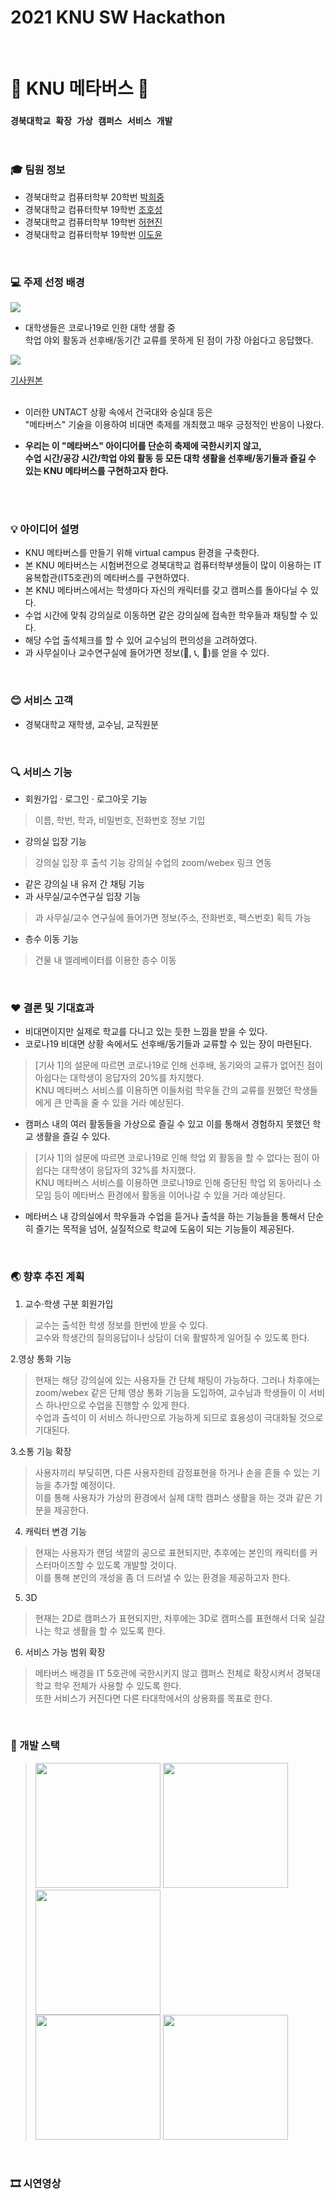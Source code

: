 # 2021 KNU SW Hackathon

<br>

# :milky_way: KNU 메타버스 :milky_way:

### `경북대학교 확장 가상 캠퍼스 서비스 개발`

<br>

### :mortar_board: 팀원 정보
- 경북대학교 컴퓨터학부 20학번 [박희중](https://github.com/heej-ng)
- 경북대학교 컴퓨터학부 19학번 [조호성](https://github.com/Johoseong)
- 경북대학교 컴퓨터학부 19학번 [허현진](https://github.com/heohyeonjin)
- 경북대학교 컴퓨터학부 19학번 [이도윤](https://github.com/idoburnish)

<br>

### :computer: 주제 선정 배경
 <img src="https://insight-prd-data.s3.ap-northeast-2.amazonaws.com/wp-content/uploads/2020/07/003.png"><br>
- 대학생들은 코로나19로 인한 대학 생활 중 <br>
 학업 야외 활동과 선후배/동기간 교류를 못하게 된 점이 가장 아쉽다고 응답했다.

<img src="https://user-images.githubusercontent.com/62900140/126696409-1da06baf-8439-45c2-96f4-68cef2802f29.png">

 [기사원본](http://www.civicnews.com/news/articleView.html?idxno=31752) 
 <br><br>
-  이러한 UNTACT 상황 속에서 건국대와 숭실대 등은 <br>
  "메타버스" 기술을 이용하여 비대면 축제를 개최했고 매우 긍정적인 반응이 나왔다.

- **우리는 이 "메타버스" 아이디어를 단순히 축제에 국한시키지 않고,<br>
 수업 시간/공강 시간/학업 야외 활동 등 모든 대학 생활을 선후배/동기들과 즐길 수 있는 KNU 메타버스를 구현하고자 한다.**

<br>
<br>

### :bulb: 아이디어 설명
- KNU 메타버스를 만들기 위해 virtual campus 환경을 구축한다. <br>
- 본 KNU 메타버스는 시험버전으로 경북대학교 컴퓨터학부생들이 많이 이용하는 IT융복합관(IT5호관)의 메타버스를 구현하였다. <br>
- 본 KNU 메타버스에서는 학생마다 자신의 캐릭터를 갖고 캠퍼스를 돌아다닐 수 있다. <br>
- 수업 시간에 맞춰 강의실로 이동하면 같은 강의실에 접속한 학우들과 채팅할 수 있다.
- 해당 수업 출석체크를 할 수 있어 교수님의 편의성을 고려하였다.
- 과 사무실이나 교수연구실에 들어가면 정보(:email:, :telephone_receiver:, :fax:)를 얻을 수 있다. <br>

<br>

### :blush: 서비스 고객
- 경북대학교 재학생, 교수님, 교직원분

<br>

### :mag: 서비스 기능
- 회원가입 · 로그인 · 로그아웃 기능
> 이름, 학번, 학과, 비밀번호, 전화번호 정보 기입
- 강의실 입장 기능
> 강의실 입장 후 출석 기능 강의실 수업의 zoom/webex 링크 연동
- 같은 강의실 내 유저 간 채팅 기능
- 과 사무실/교수연구실 입장 기능
> 과 사무실/교수 연구실에 들어가면 정보(주소, 전화번호, 팩스번호) 획득 가능
- 층수 이동 기능
> 건물 내 엘레베이터를 이용한 층수 이동

<br>

### :hearts: 결론 및 기대효과
- 비대면이지만 실제로 학교를 다니고 있는 듯한 느낌을 받을 수 있다.
- 코로나19 비대면 상황 속에서도 선후배/동기들과 교류할 수 있는 장이 마련된다.
> [기사 1]의 설문에 따르면 코로나19로 인해 선후배, 동기와의 교류가 없어진 점이 아쉽다는 대학생이 응답자의 20%를 차지했다. <br>
> KNU 메타버스 서비스를 이용하면 이들처럼 학우들 간의 교류를 원했던 학생들에게 큰 만족을 줄 수 있을 거라 예상된다.

- 캠퍼스 내의 여러 활동들을 가상으로 즐길 수 있고 이를 통해서 경험하지 못했던 학교 생활을 즐길 수 있다.
> [기사 1]의 설문에 따르면 코로나19로 인해 학업 외 활동을 할 수 없다는 점이 아쉽다는 대학생이 응답자의 32%를 차지했다. <br>
> KNU 메타버스 서비스를 이용하면 코로나19로 인해 중단된 학업 외 동아리나 소모임 등이 메타버스 환경에서 활동을 이어나갈 수 있을 거라 예상된다.

- 메타버스 내 강의실에서 학우들과 수업을 듣거나 출석을 하는 기능들을 통해서 단순히 즐기는 목적을 넘어, 실질적으로 학교에 도움이 되는 기능들이 제공된다.

<br>

### :earth_asia: 향후 추진 계획
1. 교수·학생 구분 회원가입
> 교수는 출석한 학생 정보를 한번에 받을 수 있다. <br>
> 교수와 학생간의 질의응답이나 상담이 더욱 활발하게 일어질 수 있도록 한다.

2.영상 통화 기능
> 현재는 해당 강의실에 있는 사용자들 간 단체 채팅이 가능하다. 그러나 차후에는 zoom/webex 같은 단체 영상 통화 기능을 도입하여, 교수님과 학생들이 이 서비스 하나만으로 수업을 진행할 수 있게 한다. <br>
> 수업과 출석이 이 서비스 하나만으로 가능하게 되므로 효용성이 극대화될 것으로 기대된다.

3.소통 기능 확장
> 사용자끼리 부딪히면, 다른 사용자한테 감정표현을 하거나 손을 흔들 수 있는 기능을 추가할 예정이다. <br>
> 이를 통해 사용자가 가상의 환경에서 실제 대학 캠퍼스 생활을 하는 것과 같은 기분을 제공한다.

4. 캐릭터 변경 기능
> 현재는 사용자가 랜덤 색깔의 공으로 표현되지만, 추후에는 본인의 캐릭터를 커스터마이즈할 수 있도록 개발할 것이다. <br>
> 이를 통해 본인의 개성을 좀 더 드러낼 수 있는 환경을 제공하고자 한다.

5. 3D
> 현재는 2D로 캠퍼스가 표현되지만, 차후에는 3D로 캠퍼스를 표현해서 더욱 실감나는 학교 생활을 할 수 있도록 한다.

6. 서비스 가능 범위 확장
> 메타버스 배경을 IT 5호관에 국한시키지 않고 캠퍼스 전체로 확장시켜서 경북대학교 학우 전체가 사용할 수 있도록 한다. <br>
> 또한 서비스가 커진다면 다른 타대학에서의 상용화를 목표로 한다.

<br>

### :wrench: 개발 스택

> <img src="https://user-images.githubusercontent.com/80497254/126691805-c1dd06c2-0629-48ac-8274-6e9a3d06ae34.png" width="200"> 
> <img src="https://user-images.githubusercontent.com/80497254/126691915-f2bce740-000c-4419-a5f6-d72f93761874.png" width="200"> 
> <img src="https://user-images.githubusercontent.com/80497254/126691859-758538fc-a8bc-4b74-8009-8eb319475060.png" width="200"> <br>
> 
> <img src="https://user-images.githubusercontent.com/80497254/126691900-1876c4d6-e501-4b72-b33f-ca21980c6887.png" width="200"> 
> <img src="https://user-images.githubusercontent.com/80497254/126691839-3997f032-3519-451f-92f0-176a2ee1805c.png" width="200"> <br>

<br>

### 🎞 시연영상

<br>
